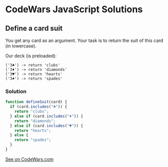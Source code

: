 # CodeWars JavaScript Solutions

## Define a card suit

You get any card as an argument. Your task is to return the suit of this card (in lowercase).

Our deck (is preloaded):

```
('3♣') -> return 'clubs'
('3♦') -> return 'diamonds'
('3♥') -> return 'hearts'
('3♠') -> return 'spades'
```

### Solution

```javascript
function defineSuit(card) {
  if (card.includes("♣")) {
    return "clubs";
  } else if (card.includes("♦")) {
    return "diamonds";
  } else if (card.includes("♥")) {
    return "hearts";
  } else {
    return "spades";
  }
}
```

[See on CodeWars.com](https://www.codewars.com/kata/5a360620f28b82a711000047/javascript)
